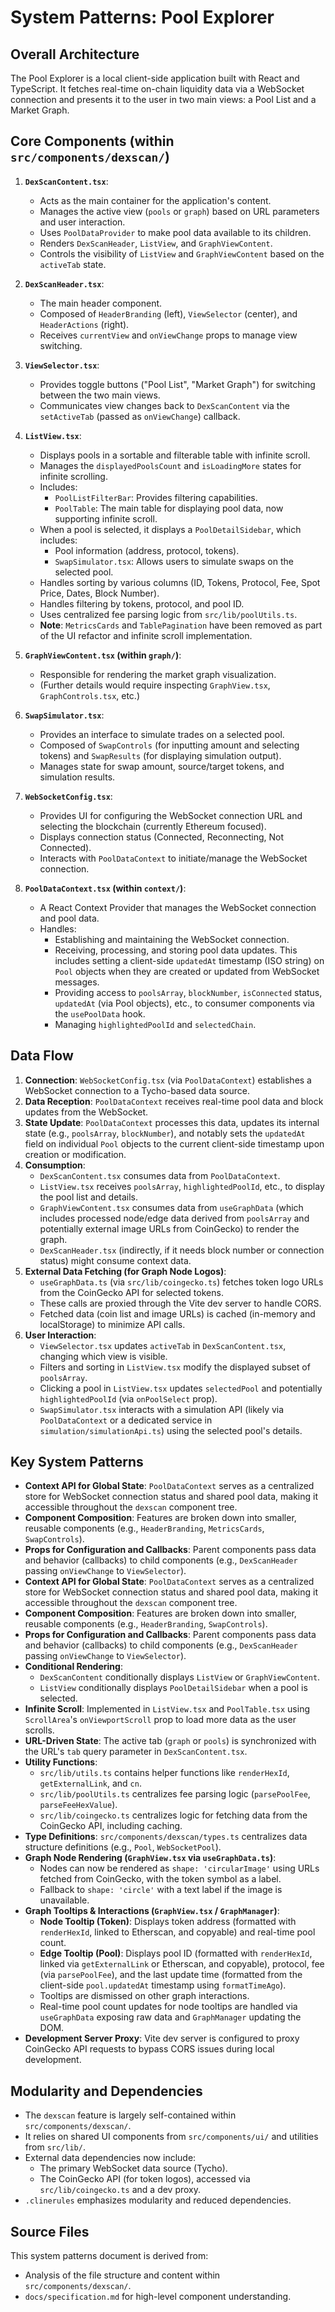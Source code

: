 # System Patterns: Pool Explorer

## Overall Architecture

The Pool Explorer is a local client-side application built with React and TypeScript. It fetches real-time on-chain liquidity data via a WebSocket connection and presents it to the user in two main views: a Pool List and a Market Graph.

## Core Components (within `src/components/dexscan/`)

1.  **`DexScanContent.tsx`**:
    *   Acts as the main container for the application's content.
    *   Manages the active view (`pools` or `graph`) based on URL parameters and user interaction.
    *   Uses `PoolDataProvider` to make pool data available to its children.
    *   Renders `DexScanHeader`, `ListView`, and `GraphViewContent`.
    *   Controls the visibility of `ListView` and `GraphViewContent` based on the `activeTab` state.

2.  **`DexScanHeader.tsx`**:
    *   The main header component.
    *   Composed of `HeaderBranding` (left), `ViewSelector` (center), and `HeaderActions` (right).
    *   Receives `currentView` and `onViewChange` props to manage view switching.

3.  **`ViewSelector.tsx`**:
    *   Provides toggle buttons ("Pool List", "Market Graph") for switching between the two main views.
    *   Communicates view changes back to `DexScanContent` via the `setActiveTab` (passed as `onViewChange`) callback.

4.  **`ListView.tsx`**:
    *   Displays pools in a sortable and filterable table with infinite scroll.
    *   Manages the `displayedPoolsCount` and `isLoadingMore` states for infinite scrolling.
    *   Includes:
        *   `PoolListFilterBar`: Provides filtering capabilities.
        *   `PoolTable`: The main table for displaying pool data, now supporting infinite scroll.
    *   When a pool is selected, it displays a `PoolDetailSidebar`, which includes:
        *   Pool information (address, protocol, tokens).
        *   `SwapSimulator.tsx`: Allows users to simulate swaps on the selected pool.
    *   Handles sorting by various columns (ID, Tokens, Protocol, Fee, Spot Price, Dates, Block Number).
    *   Handles filtering by tokens, protocol, and pool ID.
    *   Uses centralized fee parsing logic from `src/lib/poolUtils.ts`.
    *   **Note**: `MetricsCards` and `TablePagination` have been removed as part of the UI refactor and infinite scroll implementation.

5.  **`GraphViewContent.tsx` (within `graph/`)**:
    *   Responsible for rendering the market graph visualization.
    *   (Further details would require inspecting `GraphView.tsx`, `GraphControls.tsx`, etc.)

6.  **`SwapSimulator.tsx`**:
    *   Provides an interface to simulate trades on a selected pool.
    *   Composed of `SwapControls` (for inputting amount and selecting tokens) and `SwapResults` (for displaying simulation output).
    *   Manages state for swap amount, source/target tokens, and simulation results.

7.  **`WebSocketConfig.tsx`**:
    *   Provides UI for configuring the WebSocket connection URL and selecting the blockchain (currently Ethereum focused).
    *   Displays connection status (Connected, Reconnecting, Not Connected).
    *   Interacts with `PoolDataContext` to initiate/manage the WebSocket connection.

8.  **`PoolDataContext.tsx` (within `context/`)**:
    *   A React Context Provider that manages the WebSocket connection and pool data.
    *   Handles:
        *   Establishing and maintaining the WebSocket connection.
        *   Receiving, processing, and storing pool data updates. This includes setting a client-side `updatedAt` timestamp (ISO string) on `Pool` objects when they are created or updated from WebSocket messages.
        *   Providing access to `poolsArray`, `blockNumber`, `isConnected` status, `updatedAt` (via Pool objects), etc., to consumer components via the `usePoolData` hook.
        *   Managing `highlightedPoolId` and `selectedChain`.

## Data Flow

1.  **Connection**: `WebSocketConfig.tsx` (via `PoolDataContext`) establishes a WebSocket connection to a Tycho-based data source.
2.  **Data Reception**: `PoolDataContext` receives real-time pool data and block updates from the WebSocket.
3.  **State Update**: `PoolDataContext` processes this data, updates its internal state (e.g., `poolsArray`, `blockNumber`), and notably sets the `updatedAt` field on individual `Pool` objects to the current client-side timestamp upon creation or modification.
4.  **Consumption**:
    *   `DexScanContent.tsx` consumes data from `PoolDataContext`.
    *   `ListView.tsx` receives `poolsArray`, `highlightedPoolId`, etc., to display the pool list and details.
    *   `GraphViewContent.tsx` consumes data from `useGraphData` (which includes processed node/edge data derived from `poolsArray` and potentially external image URLs from CoinGecko) to render the graph.
    *   `DexScanHeader.tsx` (indirectly, if it needs block number or connection status) might consume context data.
5.  **External Data Fetching (for Graph Node Logos)**:
    *   `useGraphData.ts` (via `src/lib/coingecko.ts`) fetches token logo URLs from the CoinGecko API for selected tokens.
    *   These calls are proxied through the Vite dev server to handle CORS.
    *   Fetched data (coin list and image URLs) is cached (in-memory and localStorage) to minimize API calls.
6.  **User Interaction**:
    *   `ViewSelector.tsx` updates `activeTab` in `DexScanContent.tsx`, changing which view is visible.
    *   Filters and sorting in `ListView.tsx` modify the displayed subset of `poolsArray`.
    *   Clicking a pool in `ListView.tsx` updates `selectedPool` and potentially `highlightedPoolId` (via `onPoolSelect` prop).
    *   `SwapSimulator.tsx` interacts with a simulation API (likely via `PoolDataContext` or a dedicated service in `simulation/simulationApi.ts`) using the selected pool's details.

## Key System Patterns

*   **Context API for Global State**: `PoolDataContext` serves as a centralized store for WebSocket connection status and shared pool data, making it accessible throughout the `dexscan` component tree.
*   **Component Composition**: Features are broken down into smaller, reusable components (e.g., `HeaderBranding`, `MetricsCards`, `SwapControls`).
*   **Props for Configuration and Callbacks**: Parent components pass data and behavior (callbacks) to child components (e.g., `DexScanHeader` passing `onViewChange` to `ViewSelector`).
*   **Context API for Global State**: `PoolDataContext` serves as a centralized store for WebSocket connection status and shared pool data, making it accessible throughout the `dexscan` component tree.
*   **Component Composition**: Features are broken down into smaller, reusable components (e.g., `HeaderBranding`, `SwapControls`).
*   **Props for Configuration and Callbacks**: Parent components pass data and behavior (callbacks) to child components (e.g., `DexScanHeader` passing `onViewChange` to `ViewSelector`).
*   **Conditional Rendering**:
    *   `DexScanContent` conditionally displays `ListView` or `GraphViewContent`.
    *   `ListView` conditionally displays `PoolDetailSidebar` when a pool is selected.
*   **Infinite Scroll**: Implemented in `ListView.tsx` and `PoolTable.tsx` using `ScrollArea`'s `onViewportScroll` prop to load more data as the user scrolls.
*   **URL-Driven State**: The active tab (`graph` or `pools`) is synchronized with the URL's `tab` query parameter in `DexScanContent.tsx`.
*   **Utility Functions**: 
    *   `src/lib/utils.ts` contains helper functions like `renderHexId`, `getExternalLink`, and `cn`.
    *   `src/lib/poolUtils.ts` centralizes fee parsing logic (`parsePoolFee`, `parseFeeHexValue`).
    *   `src/lib/coingecko.ts` centralizes logic for fetching data from the CoinGecko API, including caching.
*   **Type Definitions**: `src/components/dexscan/types.ts` centralizes data structure definitions (e.g., `Pool`, `WebSocketPool`).
*   **Graph Node Rendering (`GraphView.tsx` via `useGraphData.ts`)**:
    *   Nodes can now be rendered as `shape: 'circularImage'` using URLs fetched from CoinGecko, with the token symbol as a label.
    *   Fallback to `shape: 'circle'` with a text label if the image is unavailable.
*   **Graph Tooltips & Interactions (`GraphView.tsx` / `GraphManager`)**:
    *   **Node Tooltip (Token)**: Displays token address (formatted with `renderHexId`, linked to Etherscan, and copyable) and real-time pool count.
    *   **Edge Tooltip (Pool)**: Displays pool ID (formatted with `renderHexId`, linked via `getExternalLink` or Etherscan, and copyable), protocol, fee (via `parsePoolFee`), and the last update time (formatted from the client-side `pool.updatedAt` timestamp using `formatTimeAgo`).
    *   Tooltips are dismissed on other graph interactions.
    *   Real-time pool count updates for node tooltips are handled via `useGraphData` exposing raw data and `GraphManager` updating the DOM.
*   **Development Server Proxy**: Vite dev server is configured to proxy CoinGecko API requests to bypass CORS issues during local development.

## Modularity and Dependencies

*   The `dexscan` feature is largely self-contained within `src/components/dexscan/`.
*   It relies on shared UI components from `src/components/ui/` and utilities from `src/lib/`.
*   External data dependencies now include:
    *   The primary WebSocket data source (Tycho).
    *   The CoinGecko API (for token logos), accessed via `src/lib/coingecko.ts` and a dev proxy.
*   `.clinerules` emphasizes modularity and reduced dependencies.

## Source Files

This system patterns document is derived from:
*   Analysis of the file structure and content within `src/components/dexscan/`.
*   `docs/specification.md` for high-level component understanding.
